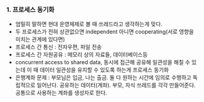 ### 1. 프로세스 동기화

- 엄밀히 말하면 현대 운영체제로 볼 때 쓰레드라고 생각하는게 맞다.
- 두 프로세스가 전혀 상관없으면 independent 아니면 cooperating(서로 영향을 미치는 관계에 있다면)
- 프로세스 간 통신 : 전자우편, 파일 전송
- 프로세스 간 자원공유 : 메모리 상의 자료들, 데이터베이스등 
- concurrent access to shared data, 동시에 접근해 공유해 일관성을 해칠 수 있는데 이 때 데이터 일관성을 유지할 수 있도록 하는게 프로세스 동기화
- 은행계좌 문제 : 부모님은 입금, 나는 출금. 둘 다 원하는 시간에 임의로 수행하고 독립적으로 일어난다. 공유하는 데이터(계좌). 부모, 자식 쓰레드를 각각 만들어준다. 공통으로 사용하는 계좌를 생성자로 한다.